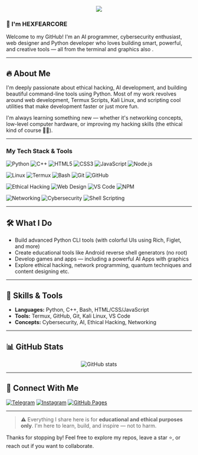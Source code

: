 <p align="center">
  <img src="https://readme-typing-svg.herokuapp.com?font=Fira+Code&size=24&pause=1000&color=00FFAA&center=true&vCenter=true&width=435&lines=Hey+there!+I'm+HEXFEARCORE;Cybersecurity+%26+AI+Developer;Welcome+to+my+GitHub" />
</p>

### 👋 I'm HEXFEARCORE

Welcome to my GitHub! I'm an AI programmer, cybersecurity enthusiast, web designer and Python developer who loves building smart, powerful, and creative tools — all from the terminal and graphics also .

---

## 🔥 About Me

I'm deeply passionate about ethical hacking, AI development, and building beautiful command-line tools using Python. Most of my work revolves around web development, Termux Scripts, Kali Linux, and scripting cool utilities that make development faster or just more fun.

I'm always learning something new — whether it's networking concepts, low-level computer hardware, or improving my hacking skills (the ethical kind of course 👨‍💻).

---

### My Tech Stack & Tools

![Python](https://img.shields.io/badge/Python-3776AB?style=for-the-badge&logo=python&logoColor=white)
![C++](https://img.shields.io/badge/C++-00599C?style=for-the-badge&logo=c%2b%2b&logoColor=white)
![HTML5](https://img.shields.io/badge/HTML5-e34c26?style=for-the-badge&logo=html5&logoColor=white)
![CSS3](https://img.shields.io/badge/CSS3-264de4?style=for-the-badge&logo=css3&logoColor=white)
![JavaScript](https://img.shields.io/badge/JavaScript-F7DF1E?style=for-the-badge&logo=javascript&logoColor=black)
![Node.js](https://img.shields.io/badge/Node.js-339933?style=for-the-badge&logo=node.js&logoColor=white)

![Linux](https://img.shields.io/badge/Linux-FCC624?style=for-the-badge&logo=linux&logoColor=black)
![Termux](https://img.shields.io/badge/Termux-000000?style=for-the-badge&logo=linux&logoColor=white)
![Bash](https://img.shields.io/badge/Bash-4EAA25?style=for-the-badge&logo=gnu-bash&logoColor=white)
![Git](https://img.shields.io/badge/Git-F05032?style=for-the-badge&logo=git&logoColor=white)
![GitHub](https://img.shields.io/badge/GitHub-181717?style=for-the-badge&logo=github&logoColor=white)

![Ethical Hacking](https://img.shields.io/badge/Ethical%20Hacking-222222?style=for-the-badge&logo=hackthebox&logoColor=green)
![Web Design](https://img.shields.io/badge/Web%20Design-ff69b4?style=for-the-badge&logo=figma&logoColor=white)
![VS Code](https://img.shields.io/badge/VS%20Code-007ACC?style=for-the-badge&logo=visual-studio-code&logoColor=white)
![NPM](https://img.shields.io/badge/NPM-CB3837?style=for-the-badge&logo=npm&logoColor=white)

![Networking](https://img.shields.io/badge/Networking-00C7B7?style=for-the-badge&logo=wireshark&logoColor=white)
![Cybersecurity](https://img.shields.io/badge/Cybersecurity-0a0a0a?style=for-the-badge&logo=protonvpn&logoColor=00ff00)
![Shell Scripting](https://img.shields.io/badge/Shell%20Scripting-1a1a1a?style=for-the-badge&logo=gnubash&logoColor=white)

---

## 🛠️ What I Do

- Build advanced Python CLI tools (with colorful UIs using Rich, Figlet, and more)
- Create educational tools like Android reverse shell generators (no root)
- Develop games and apps — including a powerful AI Apps with graphics
- Explore ethical hacking, network programming, quantum techniques and content designing etc.

---

## 🧠 Skills & Tools

- **Languages:** Python, C++, Bash, HTML/CSS/JavaScript
- **Tools:** Termux, GitHub, Git, Kali Linux, VS Code
- **Concepts:** Cybersecurity, AI, Ethical Hacking, Networking

---

## 📊 GitHub Stats

<p align="center">
  <img src="https://github-readme-stats.vercel.app/api?username=hexfearcore&show_icons=true&theme=tokyonight" alt="GitHub stats" />
  <br />
</p>

---

## 🔗 Connect With Me

[![Telegram](https://img.shields.io/badge/Telegram-2CA5E0?style=for-the-badge&logo=telegram&logoColor=white)](https://t.me/hexfearcore)
[![Instagram](https://img.shields.io/badge/Instagram-e1306c?style=for-the-badge&logo=instagram&logoColor=white)](https://instagram.com/hexfearcore)
[![GitHub Pages](https://img.shields.io/badge/Portfolio-Live-blue?style=for-the-badge&logo=githubpages)](https://hexfearcore.github.io)

---

> ⚠️ Everything I share here is for **educational and ethical purposes only**. I'm here to learn, build, and inspire — not to harm.

Thanks for stopping by! Feel free to explore my repos, leave a star ⭐, or reach out if you want to collaborate.


